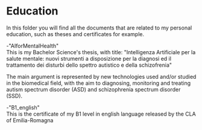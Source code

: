 # Education
In this folder you will find all the documents that are related to my personal education, such as theses and certificates for example.

-"AIforMentalHealth" <br />
This is my Bachelor Science's thesis, with title:
"Intelligenza Artificiale per la salute mentale: nuovi strumenti a disposizione per la diagnosi ed il trattamento dei disturbi dello spettro autistico e della schizofrenia"

The main argument is represented by new technologies used and/or studied in the biomedical field, with the aim to diagnosing, monitoring and treating autism spectrum disorder (ASD) and schizophrenia spectrum disorder (SSD).

-"B1_english" <br />
This is the certificate of my B1 level in english language released by the CLA of Emilia-Romagna
